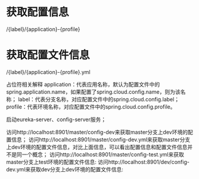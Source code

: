 # 获取配置信息
/{label}/{application}-{profile}
# 获取配置文件信息
/{label}/{application}-{profile}.yml


占位符相关解释
application：代表应用名称，默认为配置文件中的spring.application.name，如果配置了spring.cloud.config.name，则为该名称；
label：代表分支名称，对应配置文件中的spring.cloud.config.label；
profile：代表环境名称，对应配置文件中的spring.cloud.config.profile。




启动eureka-server、config-server服务；

访问http://localhost:8901/master/config-dev来获取master分支上dev环境的配置信息；
访问http://localhost:8901/master/config-dev.yml来获取master分支上dev环境的配置文件信息，对比上面信息，可以看出配置信息和配置文件信息并不是同一个概念；
访问http://localhost:8901/master/config-test.yml来获取master分支上test环境的配置文件信息:
访问http://localhost:8901/dev/config-dev.yml来获取dev分支上dev环境的配置文件信息: